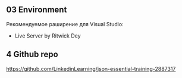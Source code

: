 ## 03 Environment

Рекомендуемое раширение для Visual Studio:  

- Live Server by Ritwick Dey

## 4 Github repo

https://github.com/LinkedinLearning/json-essential-training-2887317

## 